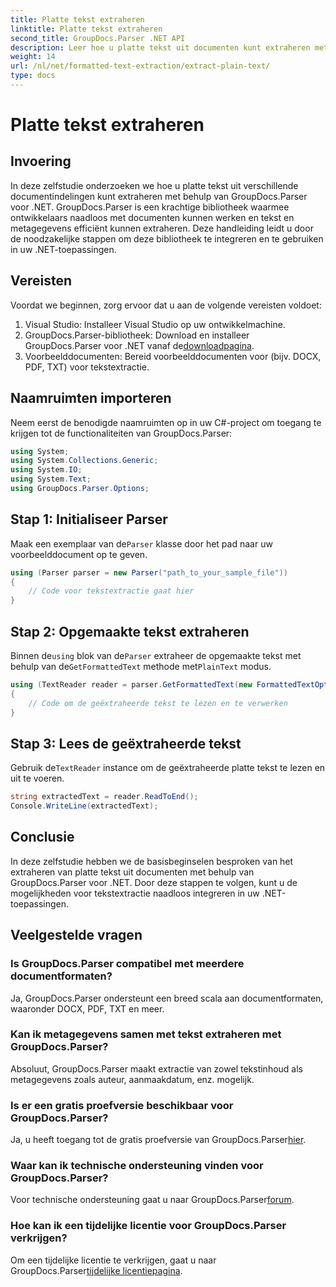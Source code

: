 ```yaml
---
title: Platte tekst extraheren
linktitle: Platte tekst extraheren
second_title: GroupDocs.Parser .NET API
description: Leer hoe u platte tekst uit documenten kunt extraheren met GroupDocs.Parser voor .NET. Eenvoudige stappen voor het integreren van tekstextractie in uw toepassingen.
weight: 14
url: /nl/net/formatted-text-extraction/extract-plain-text/
type: docs
---
```

# Platte tekst extraheren

## Invoering
In deze zelfstudie onderzoeken we hoe u platte tekst uit verschillende documentindelingen kunt extraheren met behulp van GroupDocs.Parser voor .NET. GroupDocs.Parser is een krachtige bibliotheek waarmee ontwikkelaars naadloos met documenten kunnen werken en tekst en metagegevens efficiënt kunnen extraheren. Deze handleiding leidt u door de noodzakelijke stappen om deze bibliotheek te integreren en te gebruiken in uw .NET-toepassingen.
## Vereisten
Voordat we beginnen, zorg ervoor dat u aan de volgende vereisten voldoet:
1. Visual Studio: Installeer Visual Studio op uw ontwikkelmachine.
2.  GroupDocs.Parser-bibliotheek: Download en installeer GroupDocs.Parser voor .NET vanaf de[downloadpagina](https://releases.groupdocs.com/parser/net/).
3. Voorbeelddocumenten: Bereid voorbeelddocumenten voor (bijv. DOCX, PDF, TXT) voor tekstextractie.

## Naamruimten importeren
Neem eerst de benodigde naamruimten op in uw C#-project om toegang te krijgen tot de functionaliteiten van GroupDocs.Parser:
```csharp
using System;
using System.Collections.Generic;
using System.IO;
using System.Text;
using GroupDocs.Parser.Options;
```
## Stap 1: Initialiseer Parser
 Maak een exemplaar van de`Parser` klasse door het pad naar uw voorbeelddocument op te geven.
```csharp
using (Parser parser = new Parser("path_to_your_sample_file"))
{
    // Code voor tekstextractie gaat hier
}
```
## Stap 2: Opgemaakte tekst extraheren
 Binnen de`using` blok van de`Parser` extraheer de opgemaakte tekst met behulp van de`GetFormattedText` methode met`PlainText` modus.
```csharp
using (TextReader reader = parser.GetFormattedText(new FormattedTextOptions(FormattedTextMode.PlainText)))
{
    // Code om de geëxtraheerde tekst te lezen en te verwerken
}
```
## Stap 3: Lees de geëxtraheerde tekst
 Gebruik de`TextReader` instance om de geëxtraheerde platte tekst te lezen en uit te voeren.
```csharp
string extractedText = reader.ReadToEnd();
Console.WriteLine(extractedText);
```

## Conclusie
In deze zelfstudie hebben we de basisbeginselen besproken van het extraheren van platte tekst uit documenten met behulp van GroupDocs.Parser voor .NET. Door deze stappen te volgen, kunt u de mogelijkheden voor tekstextractie naadloos integreren in uw .NET-toepassingen.

## Veelgestelde vragen
### Is GroupDocs.Parser compatibel met meerdere documentformaten?
Ja, GroupDocs.Parser ondersteunt een breed scala aan documentformaten, waaronder DOCX, PDF, TXT en meer.
### Kan ik metagegevens samen met tekst extraheren met GroupDocs.Parser?
Absoluut, GroupDocs.Parser maakt extractie van zowel tekstinhoud als metagegevens zoals auteur, aanmaakdatum, enz. mogelijk.
### Is er een gratis proefversie beschikbaar voor GroupDocs.Parser?
 Ja, u heeft toegang tot de gratis proefversie van GroupDocs.Parser[hier](https://releases.groupdocs.com/).
### Waar kan ik technische ondersteuning vinden voor GroupDocs.Parser?
 Voor technische ondersteuning gaat u naar GroupDocs.Parser[forum](https://forum.groupdocs.com/c/parser/17).
### Hoe kan ik een tijdelijke licentie voor GroupDocs.Parser verkrijgen?
 Om een tijdelijke licentie te verkrijgen, gaat u naar GroupDocs.Parser[tijdelijke licentiepagina](https://purchase.groupdocs.com/temporary-license/).